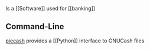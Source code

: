 Is a [[Software]] used for [[banking]]
## Command-Line
[piecash](https://piecash.readthedocs.io/en/master/index.html) provides a [[Python]] interface to GNUCash files
